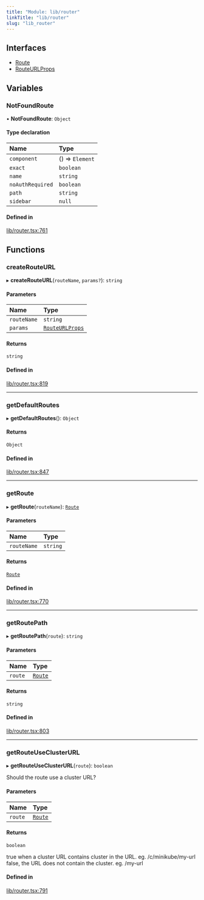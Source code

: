 ```yaml
---
title: "Module: lib/router"
linkTitle: "lib/router"
slug: "lib_router"
---
```


## Interfaces

- [Route](../interfaces/lib_router.Route.md)
- [RouteURLProps](../interfaces/lib_router.RouteURLProps.md)

## Variables

### NotFoundRoute

• **NotFoundRoute**: `Object`

#### Type declaration

| Name | Type |
| :------ | :------ |
| `component` | () => `Element` |
| `exact` | `boolean` |
| `name` | `string` |
| `noAuthRequired` | `boolean` |
| `path` | `string` |
| `sidebar` | ``null`` |

#### Defined in

[lib/router.tsx:761](https://github.com/headlamp-k8s/headlamp/blob/e3b4c5c7/frontend/src/lib/router.tsx#L761)

## Functions

### createRouteURL

▸ **createRouteURL**(`routeName`, `params?`): `string`

#### Parameters

| Name | Type |
| :------ | :------ |
| `routeName` | `string` |
| `params` | [`RouteURLProps`](../interfaces/lib_router.RouteURLProps.md) |

#### Returns

`string`

#### Defined in

[lib/router.tsx:819](https://github.com/headlamp-k8s/headlamp/blob/e3b4c5c7/frontend/src/lib/router.tsx#L819)

___

### getDefaultRoutes

▸ **getDefaultRoutes**(): `Object`

#### Returns

`Object`

#### Defined in

[lib/router.tsx:847](https://github.com/headlamp-k8s/headlamp/blob/e3b4c5c7/frontend/src/lib/router.tsx#L847)

___

### getRoute

▸ **getRoute**(`routeName`): [`Route`](../interfaces/lib_router.Route.md)

#### Parameters

| Name | Type |
| :------ | :------ |
| `routeName` | `string` |

#### Returns

[`Route`](../interfaces/lib_router.Route.md)

#### Defined in

[lib/router.tsx:770](https://github.com/headlamp-k8s/headlamp/blob/e3b4c5c7/frontend/src/lib/router.tsx#L770)

___

### getRoutePath

▸ **getRoutePath**(`route`): `string`

#### Parameters

| Name | Type |
| :------ | :------ |
| `route` | [`Route`](../interfaces/lib_router.Route.md) |

#### Returns

`string`

#### Defined in

[lib/router.tsx:803](https://github.com/headlamp-k8s/headlamp/blob/e3b4c5c7/frontend/src/lib/router.tsx#L803)

___

### getRouteUseClusterURL

▸ **getRouteUseClusterURL**(`route`): `boolean`

Should the route use a cluster URL?

#### Parameters

| Name | Type |
| :------ | :------ |
| `route` | [`Route`](../interfaces/lib_router.Route.md) |

#### Returns

`boolean`

true when a cluster URL contains cluster in the URL. eg. /c/minikube/my-url
  false, the URL does not contain the cluster. eg. /my-url

#### Defined in

[lib/router.tsx:791](https://github.com/headlamp-k8s/headlamp/blob/e3b4c5c7/frontend/src/lib/router.tsx#L791)
